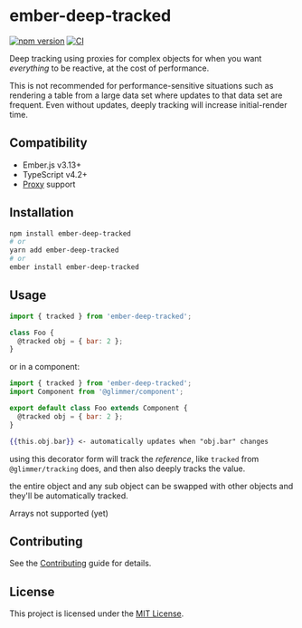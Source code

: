 # ember-deep-tracked

[![npm version](https://badge.fury.io/js/ember-deep-tracked.svg)](https://badge.fury.io/js/ember-deep-tracked)
[![CI](https://github.com/NullVoxPopuli/ember-deep-tracked/actions/workflows/ci.yml/badge.svg?branch=main&event=push)](https://github.com/NullVoxPopuli/ember-deep-tracked/actions/workflows/ci.yml)

Deep tracking using proxies for complex objects for when you want _everything_ to be reactive, at the cost of performance.

This is not recommended for performance-sensitive situations such as rendering a
table from a large data set where updates to that data set are frequent. Even
without updates, deeply tracking will increase initial-render time.

## Compatibility

* Ember.js v3.13+
* TypeScript v4.2+
* [Proxy](https://developer.mozilla.org/en-US/docs/Web/JavaScript/Reference/Global_Objects/Proxy) support

## Installation

```bash
npm install ember-deep-tracked
# or
yarn add ember-deep-tracked
# or
ember install ember-deep-tracked
```

## Usage

```js
import { tracked } from 'ember-deep-tracked';

class Foo {
  @tracked obj = { bar: 2 };
}
```
or in a component:
```js
import { tracked } from 'ember-deep-tracked';
import Component from '@glimmer/component';

export default class Foo extends Component {
  @tracked obj = { bar: 2 };
}
```
```hbs
{{this.obj.bar}} <- automatically updates when "obj.bar" changes
```
using this decorator form will track the _reference_, like `tracked` from `@glimmer/tracking` does, and then also deeply tracks the value.

the entire object and any sub object can be swapped with other objects and they'll be automatically tracked.

Arrays not supported (yet)

## Contributing

See the [Contributing](CONTRIBUTING.md) guide for details.


## License

This project is licensed under the [MIT License](LICENSE.md).
